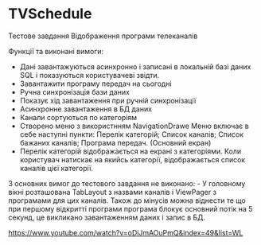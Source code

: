 # TVSchedule


Тестове завдання 
Відображення програми телеканалів




Функції та виконані вимоги:
  - Дані завантажуються асинхронно і записані в локальній базі даних SQL і показуються користувачеві звідти. 
  - Завантажити програму передач на сьогодні
  - Ручна синхронізація бази даних
  - Показує хід завантаження при ручній синхронізації
  - Асинхронне завантаження в БД даних
  - Канали сортуються по категоріям
  - Створено меню  з використнням NavigationDrawe
        Меню включає в себе наступні пункти:
              Перелік категорій;
              Список каналів;
              Список бажаних каналів;
              Програма передач. (Основний екран)
 - Перелік категорій відображається на екрані з категоріями. Коли користувач натискає на якийсь категорії, відображається список каналів цієї категорії. 
              



З основних вимог до тестового завдання не виконано:
 - У головному вікні розташована TabLayout з назвами каналів і ViewPager з програмами для цих каналів. 
 Також до мінусів можна віднести те що  при першому відкритті програми програма блокує основний потік на 5 секунд, це викликано завантаженням даних і запис в БД.
 
 https://www.youtube.com/watch?v=oDiJmAOuPmQ&index=49&list=WL
